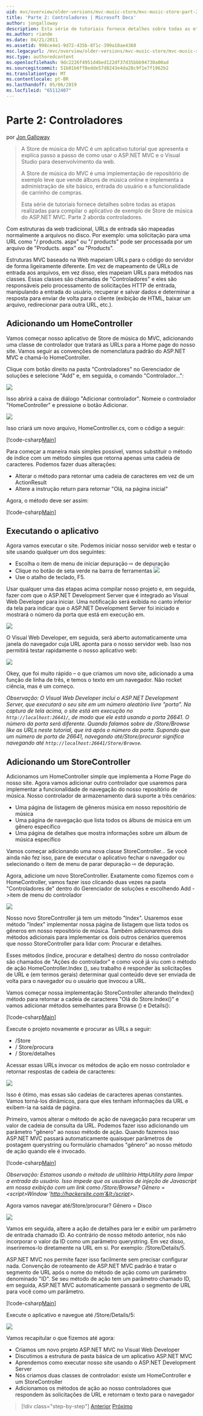 ```yaml
---
uid: mvc/overview/older-versions/mvc-music-store/mvc-music-store-part-2
title: 'Parte 2: Controladores | Microsoft Docs'
author: jongalloway
description: Esta série de tutoriais fornece detalhes sobre todas as etapas realizadas para compilar o aplicativo de exemplo de Store de música do ASP.NET MVC. Parte 2 aborda controladores.
ms.author: riande
ms.date: 04/21/2011
ms.assetid: 998ce4e1-9d72-435b-8f1c-399a10ae4360
msc.legacyurl: /mvc/overview/older-versions/mvc-music-store/mvc-music-store-part-2
msc.type: authoredcontent
ms.openlocfilehash: 9dc2226f4951d4bed122df37d35bbb94730a00ad
ms.sourcegitcommit: 51b01b6ff8edde57d8243e4da28c9f1e7f1962b2
ms.translationtype: MT
ms.contentlocale: pt-BR
ms.lasthandoff: 05/06/2019
ms.locfileid: "65112407"
---
```

# <a name="part-2-controllers"></a>Parte 2: Controladores

por [Jon Galloway](https://github.com/jongalloway)

> A Store de música do MVC é um aplicativo tutorial que apresenta e explica passo a passo de como usar o ASP.NET MVC e o Visual Studio para desenvolvimento da web.  
>   
> A Store de música do MVC é uma implementação de repositório de exemplo leve que vende álbuns de música online e implementa a administração de site básico, entrada do usuário e a funcionalidade de carrinho de compras.  
>   
> Esta série de tutoriais fornece detalhes sobre todas as etapas realizadas para compilar o aplicativo de exemplo de Store de música do ASP.NET MVC. Parte 2 aborda controladores.

Com estruturas da web tradicional, URLs de entrada são mapeadas normalmente a arquivos no disco. Por exemplo: uma solicitação para uma URL como "/ products. aspx" ou "/ products" pode ser processada por um arquivo de "Products. aspx" ou "Products".

Estruturas MVC baseado na Web mapeiam URLs para o código do servidor de forma ligeiramente diferente. Em vez de mapeamento de URLs de entrada aos arquivos, em vez disso, eles mapeiam URLs para métodos nas classes. Essas classes são chamadas de "Controladores" e eles são responsáveis pelo processamento de solicitações HTTP de entrada, manipulando a entrada do usuário, recuperar e salvar dados e determinar a resposta para enviar de volta para o cliente (exibição de HTML, baixar um arquivo, redirecionar para outra URL, etc.).

## <a name="adding-a-homecontroller"></a>Adicionando um HomeController

Vamos começar nosso aplicativo de Store de música do MVC, adicionando uma classe de controlador que tratará as URLs para a Home page do nosso site. Vamos seguir as convenções de nomenclatura padrão do ASP.NET MVC e chamá-lo HomeController.

Clique com botão direito na pasta "Controladores" no Gerenciador de soluções e selecione "Add" e, em seguida, o comando "Controlador...":

![](mvc-music-store-part-2/_static/image1.jpg)

Isso abrirá a caixa de diálogo "Adicionar controlador". Nomeie o controlador "HomeController" e pressione o botão Adicionar.

![](mvc-music-store-part-2/_static/image1.png)

Isso criará um novo arquivo, HomeController.cs, com o código a seguir:

[!code-csharp[Main](mvc-music-store-part-2/samples/sample1.cs)]

Para começar a maneira mais simples possível, vamos substituir o método de índice com um método simples que retorna apenas uma cadeia de caracteres. Podemos fazer duas alterações:

- Alterar o método para retornar uma cadeia de caracteres em vez de um ActionResult
- Altere a instrução return para retornar "Olá, na página inicial"

Agora, o método deve ser assim:

[!code-csharp[Main](mvc-music-store-part-2/samples/sample2.cs)]

## <a name="running-the-application"></a>Executando o aplicativo

Agora vamos executar o site. Podemos iniciar nosso servidor web e testar o site usando qualquer um dos seguintes:

- Escolha o item de menu de iniciar depuração ⇨ de depuração
- Clique no botão de seta verde na barra de ferramentas ![](mvc-music-store-part-2/_static/image2.jpg)
- Use o atalho de teclado, F5.

Usar qualquer uma das etapas acima compilar nosso projeto e, em seguida, fazer com que o ASP.NET Development Server que é integrado ao Visual Web Developer para iniciar. Uma notificação será exibida no canto inferior da tela para indicar que o ASP.NET Development Server foi iniciado e mostrará o número da porta que está em execução em.

![](mvc-music-store-part-2/_static/image2.png)

O Visual Web Developer, em seguida, será aberto automaticamente uma janela do navegador cuja URL aponta para o nosso servidor web. Isso nos permitirá testar rapidamente o nosso aplicativo web:

![](mvc-music-store-part-2/_static/image3.png)

Okey, que foi muito rápido – o que criamos um novo site, adicionado a uma função de linha de três, e temos o texto em um navegador. Não rocket ciência, mas é um começo.

*Observação: O Visual Web Developer inclui o ASP.NET Development Server, que executará o seu site em um número aleatório livre "porta". Na captura de tela acima, o site está em execução no `http://localhost:26641/`, de modo que ele está usando a porta 26641. O número da porta será diferente. Quando falamos sobre de /Store/Browse like as URLs neste tutorial, que irá após o número da porta. Supondo que um número de porta de 26641, navegando até/Store/procurar significa navegando até `http://localhost:26641/Store/Browse`.*

## <a name="adding-a-storecontroller"></a>Adicionando um StoreController

Adicionamos um HomeController simple que implementa a Home Page do nosso site. Agora vamos adicionar outro controlador que usaremos para implementar a funcionalidade de navegação do nosso repositório de música. Nosso controlador de armazenamento dará suporte a três cenários:

- Uma página de listagem de gêneros música em nosso repositório de música
- Uma página de navegação que lista todos os álbuns de música em um gênero específico
- Uma página de detalhes que mostra informações sobre um álbum de música específico

Vamos começar adicionando uma nova classe StoreController... Se você ainda não fez isso, pare de executar o aplicativo fechar o navegador ou selecionando o item de menu de parar depuração ⇨ de depuração.

Agora, adicione um novo StoreController. Exatamente como fizemos com o HomeController, vamos fazer isso clicando duas vezes na pasta "Controladores de" dentro do Gerenciador de soluções e escolhendo Add -&gt;item de menu do controlador

![](mvc-music-store-part-2/_static/image4.png)

Nosso novo StoreController já tem um método "Index". Usaremos esse método "Index" implementar nossa página de listagem que lista todos os gêneros em nosso repositório de música. Também adicionaremos dois métodos adicionais para implementar os dois outros cenários queremos que nosso StoreController para lidar com: Procurar e detalhes.

Esses métodos (índice, procurar e detalhes) dentro do nosso controlador são chamados de "Ações do controlador" e como você já viu com o método de ação HomeController.Index (), seu trabalho é responder às solicitações de URL e (em termos gerais) determinar qual conteúdo deve ser enviada de volta para o navegador ou o usuário que invocou a URL.

Vamos começar nossa implementação StoreController alterando theIndex() método para retornar a cadeia de caracteres "Olá do Store.Index()" e vamos adicionar métodos semelhantes para Browse () e Details():

[!code-csharp[Main](mvc-music-store-part-2/samples/sample3.cs)]

Execute o projeto novamente e procurar as URLs a seguir:

- /Store
- / Store/procura
- / Store/detalhes

Acessar essas URLs invocar os métodos de ação em nosso controlador e retornar respostas de cadeia de caracteres:

![](mvc-music-store-part-2/_static/image5.png)

Isso é ótimo, mas essas são cadeias de caracteres apenas constantes. Vamos torná-los dinâmicos, para que eles tenham informações da URL e exibem-la na saída de página.

Primeiro, vamos alterar o método de ação de navegação para recuperar um valor de cadeia de consulta da URL. Podemos fazer isso adicionando um parâmetro "gênero" ao nosso método de ação. Quando fazemos isso ASP.NET MVC passará automaticamente quaisquer parâmetros de postagem querystring ou formulário chamados "gênero" ao nosso método de ação quando ele é invocado.

[!code-csharp[Main](mvc-music-store-part-2/samples/sample4.cs)]

*Observação: Estamos usando o método de utilitário HttpUtility para limpar a entrada do usuário. Isso impede que os usuários de injeção de Javascript em nossa exibição com um link como /Store/Browse? Gênero =&lt;script&gt;Window 'http://hackersite.com'&lt;/script&gt;.*

Agora vamos navegar até/Store/procurar? Gênero = Disco

![](mvc-music-store-part-2/_static/image6.png)

Vamos em seguida, altere a ação de detalhes para ler e exibir um parâmetro de entrada chamado ID. Ao contrário de nosso método anterior, nós não incorporar o valor da ID como um parâmetro querystring. Em vez disso, inseriremos-lo diretamente na URL em si. Por exemplo: /Store/Details/5.

ASP.NET MVC nos permite fazer isso facilmente sem precisar configurar nada. Convenção de roteamento de ASP.NET MVC padrão é tratar o segmento de URL após o nome do método de ação como um parâmetro denominado "ID". Se seu método de ação tem um parâmetro chamado ID, em seguida, ASP.NET MVC automaticamente passará o segmento de URL para você como um parâmetro.

[!code-csharp[Main](mvc-music-store-part-2/samples/sample5.cs)]

Execute o aplicativo e navegue até /Store/Details/5:

![](mvc-music-store-part-2/_static/image7.png)

Vamos recapitular o que fizemos até agora:

- Criamos um novo projeto ASP.NET MVC no Visual Web Developer
- Discutimos a estrutura de pasta básica de um aplicativo ASP.NET MVC
- Aprendemos como executar nosso site usando o ASP.NET Development Server
- Nós criamos duas classes de controlador: existe um HomeController e um StoreController
- Adicionamos os métodos de ação ao nosso controladores que respondem às solicitações de URL e retornam o texto para o navegador

> [!div class="step-by-step"]
> [Anterior](mvc-music-store-part-1.md)
> [Próximo](mvc-music-store-part-3.md)
